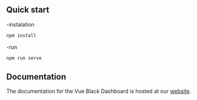 ## Quick start

-instalation
```bash
npm install
```
-run
```bash
npm run serve
```
## Documentation
The documentation for the Vue Black Dashboard is hosted at our [website](https://demos.creative-tim.com/vue-black-dashboard/documentation).
